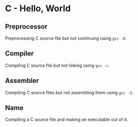 # C - Hello, World

## Preprocessor
Preprocessing C source file but not continuing using `gcc -E`.

## Compiler
Compiling C source file but not linking using `gcc -c`.

## Assembler
Compiling C source files but not assembling them using `gcc -S`.

## Name
Compiling a C source file and making an executable out of it.

